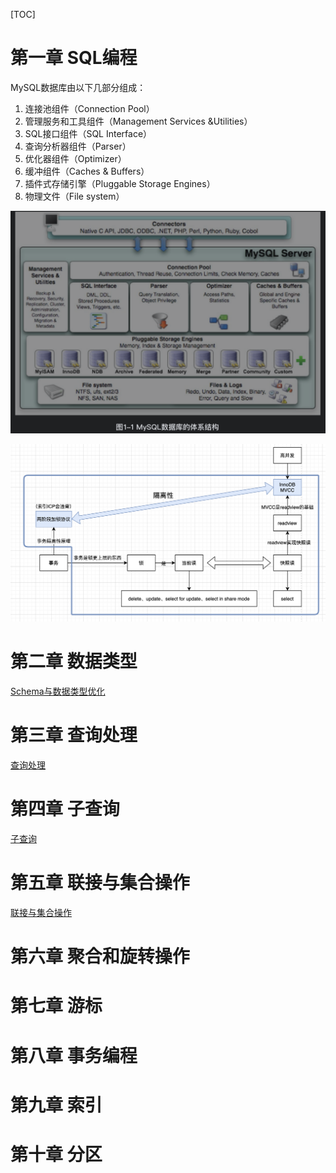 [TOC]

# 第一章 SQL编程
MySQL数据库由以下几部分组成：
1. 连接池组件（Connection Pool）
2. 管理服务和工具组件（Management Services &Utilities）
3. SQL接口组件（SQL Interface）
4. 查询分析器组件（Parser）
5. 优化器组件（Optimizer）
6. 缓冲组件（Caches & Buffers）
7. 插件式存储引擎（Pluggable Storage Engines）
8. 物理文件（File system）

![MySQL数据库体系结构](./pic/MySQL技术内幕:SQL编程_MySQL数据库体系结构.png)

![MVCC和2PL](./pic/MySQL技术内幕:SQL编程_MVCC和2PL.png)


# 第二章 数据类型
[Schema与数据类型优化](./Schema与数据类型优化.md)

# 第三章 查询处理
[查询处理](./查询处理.md)

# 第四章 子查询
[子查询](./子查询.md)

# 第五章 联接与集合操作
[联接与集合操作](./联接与集合操作.md)

# 第六章 聚合和旋转操作


# 第七章 游标


# 第八章 事务编程


# 第九章 索引


# 第十章 分区